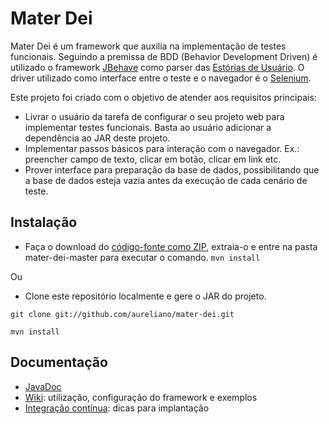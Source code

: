 Mater Dei
====
Mater Dei é um framework que auxilia na implementação de testes funcionais. Seguindo a premissa de BDD (Behavior Development Driven)
é utilizado o framework [JBehave](http://jbehave.org/) como parser das [Estórias de Usuário](http://en.wikipedia.org/wiki/User_story).
O driver utilizado como interface entre o teste e o navegador é o [Selenium](http://docs.seleniumhq.org/).

Este projeto foi criado com o objetivo de atender aos requisitos principais:
* Livrar o usuário da tarefa de configurar o seu projeto web para implementar testes funcionais. Basta ao usuário adicionar a dependência ao JAR deste projeto.  
* Implementar passos básicos para interação com o navegador. Ex.: preencher campo de texto, clicar em botão, clicar em link etc.
* Prover interface para preparação da base de dados, possibilitando que a base de dados esteja vazia antes da execução de cada cenário de teste.

Instalação
---
* Faça o download do [código-fonte como ZIP](https://github.com/aureliano/mater-dei/archive/master.zip), extraia-o e entre na pasta mater-dei-master para executar o comando.
```mvn install```

Ou

* Clone este repositório localmente e gere o JAR do projeto.
```
git clone git://github.com/aureliano/mater-dei.git

mvn install
```

Documentação
---
* [JavaDoc](/)
* [Wiki](https://github.com/aureliano/mater-dei/wiki): utilização, configuração do framework e exemplos 
* [Integração contínua](/): dicas para implantação